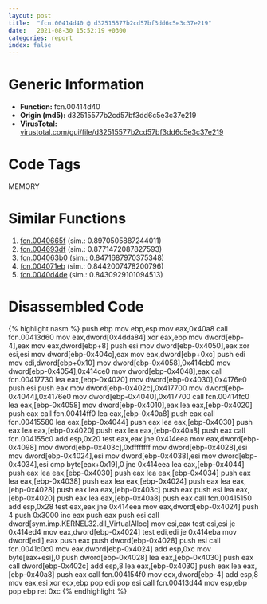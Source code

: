 ```yaml
---
layout: post
title:  "fcn.00414d40 @ d32515577b2cd57bf3dd6c5e3c37e219"
date:   2021-08-30 15:52:19 +0300
categories: report
index: false
---
```


# Generic Information
- **Function:** fcn.00414d40
- **Origin (md5):** d32515577b2cd57bf3dd6c5e3c37e219
- **VirusTotal:** [virustotal.com/gui/file/d32515577b2cd57bf3dd6c5e3c37e219][virustotal_ref]

# Code Tags
<span class="tag" id="MEMORY">MEMORY</span>


# Similar Functions

1. [fcn.0040665f][similar_1_ref] (sim.: 0.8970505887244011)
2. [fcn.004693df][similar_2_ref] (sim.: 0.8771472087827593)
3. [fcn.004063b0][similar_3_ref] (sim.: 0.8471687970375348)
4. [fcn.004071eb][similar_4_ref] (sim.: 0.8442007478200796)
5. [fcn.0040d4de][similar_5_ref] (sim.: 0.8430929101094513)


# Disassembled Code

{% highlight nasm %}
push ebp
mov ebp,esp
mov eax,0x40a8
call fcn.00413d60
mov eax,dword[0x4dda84]
xor eax,ebp
mov dword[ebp-4],eax
mov eax,dword[ebp+8]
push esi
mov dword[ebp-0x4050],eax
xor esi,esi
mov dword[ebp-0x404c],eax
mov eax,dword[ebp+0xc]
push edi
mov edi,dword[ebp+0x10]
mov dword[ebp-0x4058],0x414cb0
mov dword[ebp-0x4054],0x414ce0
mov dword[ebp-0x4048],eax
call fcn.00417730
lea eax,[ebp-0x4020]
mov dword[ebp-0x4030],0x4176e0
push esi
push eax
mov dword[ebp-0x402c],0x417700
mov dword[ebp-0x4044],0x4176e0
mov dword[ebp-0x4040],0x417700
call fcn.00414fc0
lea eax,[ebp-0x4058]
mov dword[ebp-0x4010],eax
lea eax,[ebp-0x4020]
push eax
call fcn.00414ff0
lea eax,[ebp-0x40a8]
push eax
call fcn.00415580
lea eax,[ebp-0x4044]
push eax
lea eax,[ebp-0x4030]
push eax
lea eax,[ebp-0x4020]
push eax
lea eax,[ebp-0x40a8]
push eax
call fcn.004155c0
add esp,0x20
test eax,eax
jne 0x414eea
mov eax,dword[ebp-0x4098]
mov dword[ebp-0x403c],0xffffffff
mov dword[ebp-0x4028],esi
mov dword[ebp-0x4024],esi
mov dword[ebp-0x4038],esi
mov dword[ebp-0x4034],esi
cmp byte[eax+0x19],0
jne 0x414eea
lea eax,[ebp-0x4044]
push eax
lea eax,[ebp-0x4030]
push eax
lea eax,[ebp-0x4034]
push eax
lea eax,[ebp-0x4038]
push eax
lea eax,[ebp-0x4024]
push eax
lea eax,[ebp-0x4028]
push eax
lea eax,[ebp-0x403c]
push eax
push esi
lea eax,[ebp-0x4020]
push eax
lea eax,[ebp-0x40a8]
push eax
call fcn.00415150
add esp,0x28
test eax,eax
jne 0x414eea
mov eax,dword[ebp-0x4024]
push 4
push 0x3000
inc eax
push eax
push esi
call dword[sym.imp.KERNEL32.dll_VirtualAlloc]
mov esi,eax
test esi,esi
je 0x414ed4
mov eax,dword[ebp-0x4024]
test edi,edi
je 0x414eba
mov dword[edi],eax
push eax
push dword[ebp-0x4028]
push esi
call fcn.0041c0c0
mov eax,dword[ebp-0x4024]
add esp,0xc
mov byte[eax+esi],0
push dword[ebp-0x4028]
lea eax,[ebp-0x4030]
push eax
call dword[ebp-0x402c]
add esp,8
lea eax,[ebp-0x4030]
push eax
lea eax,[ebp-0x40a8]
push eax
call fcn.004154f0
mov ecx,dword[ebp-4]
add esp,8
mov eax,esi
xor ecx,ebp
pop edi
pop esi
call fcn.00413d44
mov esp,ebp
pop ebp
ret 0xc
{% endhighlight %}


[similar_1_ref]: /report/fcn.0040665f@73677cb40830e94fbfb5483ff33e40b9
[similar_2_ref]: /report/fcn.004693df@d96761eb00d2d97e2b6f5ffffed0b46a
[similar_3_ref]: /report/fcn.004063b0@4c2db4ba96e80258daff665d7d7a016a
[similar_4_ref]: /report/fcn.004071eb@d96761eb00d2d97e2b6f5ffffed0b46a
[similar_5_ref]: /report/fcn.0040d4de@4c2db4ba96e80258daff665d7d7a016a
[virustotal_ref]: https://www.virustotal.com/gui/file/d32515577b2cd57bf3dd6c5e3c37e219